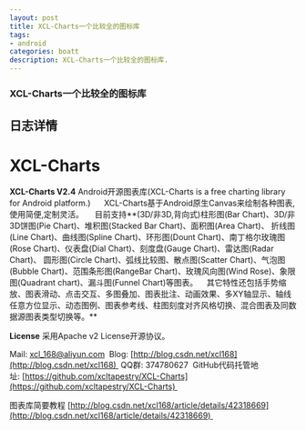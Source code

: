 ```yaml
---
layout: post
title: XCL-Charts一个比较全的图标库
tags:
- android
categories: boatt
description: XCL-Charts一个比较全的图标库.
---
```

### XCL-Charts一个比较全的图标库



<!-- more -->
## 日志详情

# XCL-Charts

**XCL-Charts V2.4**
Android开源图表库(XCL-Charts is a free charting library for Android platform.) 
    XCL-Charts基于Android原生Canvas来绘制各种图表,使用简便,定制灵活。
    目前支持**(3D/非3D,背向式)柱形图(Bar Chart)、3D/非3D饼图(Pie Chart)、堆积图(Stacked Bar Chart)、面积图(Area Chart)、 折线图(Line Chart)、曲线图(Spline Chart)、环形图(Dount Chart)、南丁格尔玫瑰图(Rose Chart)、仪表盘(Dial Chart)、刻度盘(Gauge Chart)、雷达图(Radar Chart)、 圆形图(Circle Chart)、弧线比较图、散点图(Scatter Chart)、气泡图(Bubble Chart)、范围条形图(RangeBar Chart)、玫瑰风向图(Wind Rose)、象限图(Quadrant chart)、漏斗图(Funnel Chart)等图表。    其它特性还包括手势缩放、图表滑动、点击交互、多图叠加、图表批注、动画效果、多XY轴显示、轴线任意方位显示、动态图例、图表参考线、柱图刻度对齐风格切换、混合图表及同数据源图表类型切换等。**

**License**
采用Apache v2 License开源协议。

Mail: [xcl_168@aliyun.com](mailto:xcl_168@aliyun.com) 
Blog: [http://blog.csdn.net/xcl168](http://blog.csdn.net/xcl168) 
QQ群: 374780627 
GitHub代码托管地址: [https://github.com/xcltapestry/XCL-Charts](https://github.com/xcltapestry/XCL-Charts) 

图表库简要教程 [http://blog.csdn.net/xcl168/article/details/42318669](http://blog.csdn.net/xcl168/article/details/42318669) 